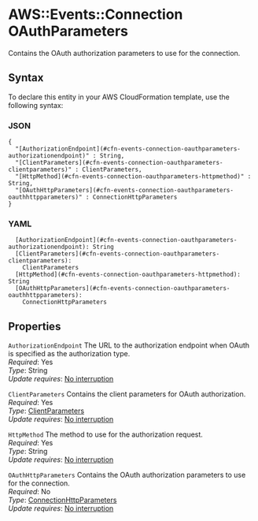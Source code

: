 # AWS::Events::Connection OAuthParameters<a name="aws-properties-events-connection-oauthparameters"></a>

Contains the OAuth authorization parameters to use for the connection\.

## Syntax<a name="aws-properties-events-connection-oauthparameters-syntax"></a>

To declare this entity in your AWS CloudFormation template, use the following syntax:

### JSON<a name="aws-properties-events-connection-oauthparameters-syntax.json"></a>

```
{
  "[AuthorizationEndpoint](#cfn-events-connection-oauthparameters-authorizationendpoint)" : String,
  "[ClientParameters](#cfn-events-connection-oauthparameters-clientparameters)" : ClientParameters,
  "[HttpMethod](#cfn-events-connection-oauthparameters-httpmethod)" : String,
  "[OAuthHttpParameters](#cfn-events-connection-oauthparameters-oauthhttpparameters)" : ConnectionHttpParameters
}
```

### YAML<a name="aws-properties-events-connection-oauthparameters-syntax.yaml"></a>

```
  [AuthorizationEndpoint](#cfn-events-connection-oauthparameters-authorizationendpoint): String
  [ClientParameters](#cfn-events-connection-oauthparameters-clientparameters): 
    ClientParameters
  [HttpMethod](#cfn-events-connection-oauthparameters-httpmethod): String
  [OAuthHttpParameters](#cfn-events-connection-oauthparameters-oauthhttpparameters): 
    ConnectionHttpParameters
```

## Properties<a name="aws-properties-events-connection-oauthparameters-properties"></a>

`AuthorizationEndpoint`  <a name="cfn-events-connection-oauthparameters-authorizationendpoint"></a>
The URL to the authorization endpoint when OAuth is specified as the authorization type\.   
*Required*: Yes  
*Type*: String  
*Update requires*: [No interruption](https://docs.aws.amazon.com/AWSCloudFormation/latest/UserGuide/using-cfn-updating-stacks-update-behaviors.html#update-no-interrupt)

`ClientParameters`  <a name="cfn-events-connection-oauthparameters-clientparameters"></a>
Contains the client parameters for OAuth authorization\.   
*Required*: Yes  
*Type*: [ClientParameters](aws-properties-events-connection-clientparameters.md)  
*Update requires*: [No interruption](https://docs.aws.amazon.com/AWSCloudFormation/latest/UserGuide/using-cfn-updating-stacks-update-behaviors.html#update-no-interrupt)

`HttpMethod`  <a name="cfn-events-connection-oauthparameters-httpmethod"></a>
The method to use for the authorization request\.  
*Required*: Yes  
*Type*: String  
*Update requires*: [No interruption](https://docs.aws.amazon.com/AWSCloudFormation/latest/UserGuide/using-cfn-updating-stacks-update-behaviors.html#update-no-interrupt)

`OAuthHttpParameters`  <a name="cfn-events-connection-oauthparameters-oauthhttpparameters"></a>
Contains the OAuth authorization parameters to use for the connection\.   
*Required*: No  
*Type*: [ConnectionHttpParameters](aws-properties-events-connection-connectionhttpparameters.md)  
*Update requires*: [No interruption](https://docs.aws.amazon.com/AWSCloudFormation/latest/UserGuide/using-cfn-updating-stacks-update-behaviors.html#update-no-interrupt)